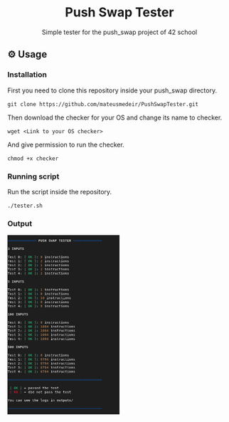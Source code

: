 <h1 align="center">Push Swap Tester</h1>
<p align="center">Simple tester for the push_swap project of 42 school</p>

## ⚙️ Usage

### Installation


First you need to clone this repository inside your push_swap directory.

```shell
git clone https://github.com/mateusmedeir/PushSwapTester.git
```

Then download the checker for your OS and change its name to checker.

```shell
wget <Link to your OS checker>
```

And give permission to run the checker.

```shell
chmod +x checker
```

### Running script

Run the script inside the repository.

```shell
./tester.sh
```

### Output

<img src="screenshot.png" width="50%">
